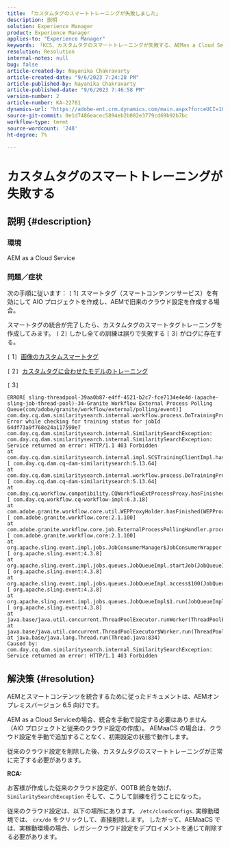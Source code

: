 ```yaml
---
title: 「カスタムタグのスマートトレーニングが失敗しました」
description: 説明
solution: Experience Manager
product: Experience Manager
applies-to: "Experience Manager"
keywords: 「KCS、カスタムタグのスマートトレーニングが失敗する、AEMas a Cloud Service」
resolution: Resolution
internal-notes: null
bug: false
article-created-by: Nayanika Chakravarty
article-created-date: "9/6/2023 7:24:28 PM"
article-published-by: Nayanika Chakravarty
article-published-date: "9/6/2023 7:46:58 PM"
version-number: 2
article-number: KA-22781
dynamics-url: "https://adobe-ent.crm.dynamics.com/main.aspx?forceUCI=1&pagetype=entityrecord&etn=knowledgearticle&id=73838efb-ea4c-ee11-be6e-6045bd006a22"
source-git-commit: 0e1d7486eacec5894eb2b082e3779cd69b92b7bc
workflow-type: tm+mt
source-wordcount: '248'
ht-degree: 7%

---
```


# カスタムタグのスマートトレーニングが失敗する

## 説明 {#description}


### 環境

AEM as a Cloud Service

### 問題／症状

次の手順に従います： `[` 1`]`  スマートタグ（スマートコンテンツサービス）を有効にして AIO プロジェクトを作成し、AEMで旧来のクラウド設定を作成する場合。

スマートタグの統合が完了したら、カスタムタグのスマートタグトレーニングを作成してみます。 `[` 2`]`  しかし全ての訓練は誤りで失敗する `[` 3`]`  がログに存在する。

`[` 1`]`  [画像のカスタムスマートタグ](https://experienceleague.adobe.com/docs/experience-manager-learn/assets/metadata/custom-smart-tags.html?lang=ja)

`[` 2`]`  [カスタムタグに合わせたモデルのトレーニング](https://experienceleague.adobe.com/docs/experience-manager-cloud-service/content/assets/manage/smart-tags.html#train-model)

`[` 3`]`


```
ERROR[ sling-threadpool-39aa0b87-e4ff-4521-b2c7-fce7134e4e4d-(apache-sling-job-thread-pool)-34-Granite Workflow External Process Polling Queue(com/adobe/granite/workflow/external/polling/event)]  com.day.cq.dam.similaritysearch.internal.workflow.process.DoTrainingProcess Error while checking for training status for jobId 64df73a9f768e24a117590e7
com.day.cq.dam.similaritysearch.internal.SimilaritySearchException: com.day.cq.dam.similaritysearch.internal.SimilaritySearchException: Service returned an error: HTTP/1.1 403 Forbidden
at com.day.cq.dam.similaritysearch.internal.impl.SCSTrainingClientImpl.hasFinishedTraining(SCSTrainingClientImpl.java:203) [ com.day.cq.dam.cq-dam-similaritysearch:5.13.64] 
at com.day.cq.dam.similaritysearch.internal.workflow.process.DoTrainingProcess.hasFinished(DoTrainingProcess.java:95) [ com.day.cq.dam.cq-dam-similaritysearch:5.13.64] 
at com.day.cq.workflow.compatibility.CQWorkflowExtProcessProxy.hasFinished(CQWorkflowExtProcessProxy.java:82) [ com.day.cq.workflow.cq-workflow-impl:6.3.18] 
at com.adobe.granite.workflow.core.util.WEPProxyHolder.hasFinished(WEPProxyHolder.java:46) [ com.adobe.granite.workflow.core:2.1.100] 
at com.adobe.granite.workflow.core.job.ExternalProcessPollingHandler.process(ExternalProcessPollingHandler.java:119) [ com.adobe.granite.workflow.core:2.1.100] 
at org.apache.sling.event.impl.jobs.JobConsumerManager$JobConsumerWrapper.process(JobConsumerManager.java:502) [ org.apache.sling.event:4.3.8] 
at org.apache.sling.event.impl.jobs.queues.JobQueueImpl.startJob(JobQueueImpl.java:351) [ org.apache.sling.event:4.3.8] 
at org.apache.sling.event.impl.jobs.queues.JobQueueImpl.access$100(JobQueueImpl.java:60) [ org.apache.sling.event:4.3.8] 
at org.apache.sling.event.impl.jobs.queues.JobQueueImpl$1.run(JobQueueImpl.java:287) [ org.apache.sling.event:4.3.8] 
at java.base/java.util.concurrent.ThreadPoolExecutor.runWorker(ThreadPoolExecutor.java:1128)
at java.base/java.util.concurrent.ThreadPoolExecutor$Worker.run(ThreadPoolExecutor.java:628)
at java.base/java.lang.Thread.run(Thread.java:834)
Caused by: com.day.cq.dam.similaritysearch.internal.SimilaritySearchException: Service returned an error: HTTP/1.1 403 Forbidden
```



## 解決策 {#resolution}


AEMとスマートコンテンツを統合するために従ったドキュメントは、AEMオンプレミスバージョン 6.5 向けです。

AEM as a Cloud Serviceの場合、統合を手動で設定する必要はありません（AIO プロジェクトと従来のクラウド設定の作成）。 AEMaaCS の場合は、クラウド設定を手動で追加することなく、初期設定の状態で動作します。

従来のクラウド設定を削除した後、カスタムタグのスマートトレーニングが正常に完了する必要があります。

<b>RCA:</b>

お客様が作成した従来のクラウド設定が、OOTB 統合を妨げ、 `SimilaritySearchException` そして、こうして訓練を行うことになった。

従来のクラウド設定は、以下の場所にあります。 `/etc/cloudconfigs`. 実稼動環境では、 `crx/de` をクリックして、直接削除します。 したがって、AEMaaCS では、実稼動環境の場合、レガシークラウド設定をデプロイメントを通じて削除する必要があります。
